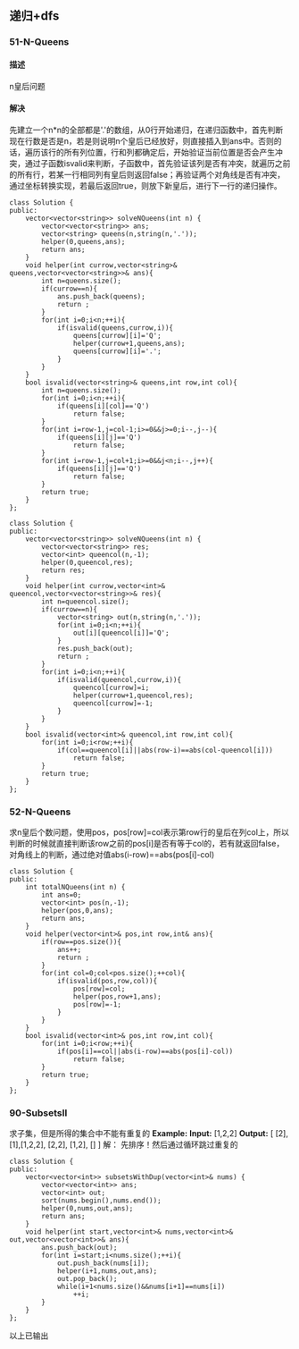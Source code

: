 ## 递归+dfs
### 51-N-Queens
#### 描述
n皇后问题
#### 解决
先建立一个n\*n的全部都是'.'的数组，从0行开始递归，在递归函数中，首先判断现在行数是否是n，若是则说明n个皇后已经放好，则直接插入到ans中。否则的话，遍历该行的所有列位置，行和列都确定后，开始验证当前位置是否会产生冲突，通过子函数isvalid来判断，子函数中，首先验证该列是否有冲突，就遍历之前的所有行，若某一行相同列有皇后则返回false；再验证两个对角线是否有冲突，通过坐标转换实现，若最后返回true，则放下新皇后，进行下一行的递归操作。
```
class Solution {
public:
    vector<vector<string>> solveNQueens(int n) {
		vector<vector<string>> ans;
		vector<string> queens(n,string(n,'.'));
		helper(0,queens,ans);
		return ans;
	}
	void helper(int currow,vector<string>& queens,vector<vector<string>>& ans){
		int n=queens.size();
		if(currow==n){
			ans.push_back(queens);
			return ;
		}
		for(int i=0;i<n;++i){
			if(isvalid(queens,currow,i)){
				queens[currow][i]='Q';
				helper(currow+1,queens,ans);
				queens[currow][i]='.';
			}
		}
	}
	bool isvalid(vector<string>& queens,int row,int col){
		int n=queens.size();
		for(int i=0;i<n;++i){
			if(queens[i][col]=='Q')
				return false;
		}
		for(int i=row-1,j=col-1;i>=0&&j>=0;i--,j--){
			if(queens[i][j]=='Q')
				return false;
		}
		for(int i=row-1,j=col+1;i>=0&&j<n;i--,j++){
			if(queens[i][j]=='Q')
				return false;
		}
		return true;
	}
};
```
```
class Solution {
public:
    vector<vector<string>> solveNQueens(int n) {
        vector<vector<string>> res;
        vector<int> queencol(n,-1);
        helper(0,queencol,res);
        return res;
    }
    void helper(int currow,vector<int>& queencol,vector<vector<string>>& res){
        int n=queencol.size();
        if(currow==n){
            vector<string> out(n,string(n,'.'));
            for(int i=0;i<n;++i){
                out[i][queencol[i]]='Q';
            }
            res.push_back(out);
            return ;
        }
        for(int i=0;i<n;++i){
            if(isvalid(queencol,currow,i)){
                queencol[currow]=i;
                helper(currow+1,queencol,res);
                queencol[currow]=-1;
            }
        }
    }
    bool isvalid(vector<int>& queencol,int row,int col){
        for(int i=0;i<row;++i){
            if(col==queencol[i]||abs(row-i)==abs(col-queencol[i]))
                return false;
        }
        return true;
    }
};
```
### 52-N-Queens
求n皇后个数问题，使用pos，pos[row]=col表示第row行的皇后在列col上，所以判断的时候就直接判断该row之前的pos[i]是否有等于col的，若有就返回false，对角线上的判断，通过绝对值abs(i-row)==abs(pos[i]-col)
```
class Solution {
public:
    int totalNQueens(int n) {
        int ans=0;
        vector<int> pos(n,-1);
        helper(pos,0,ans);
        return ans;
    }
    void helper(vector<int>& pos,int row,int& ans){
        if(row==pos.size()){
            ans++;
            return ;
        }
        for(int col=0;col<pos.size();++col){
            if(isvalid(pos,row,col)){
                pos[row]=col;
                helper(pos,row+1,ans);
                pos[row]=-1;
            }
        }
    }
    bool isvalid(vector<int>& pos,int row,int col){
        for(int i=0;i<row;++i){
            if(pos[i]==col||abs(i-row)==abs(pos[i]-col))
                return false;
        }
        return true;
    }
};
```
### 90-SubsetsⅡ
求子集，但是所得的集合中不能有重复的
**Example:**
**Input:** [1,2,2]
**Output:**
[
  [2], [1],[1,2,2],  [2,2], [1,2], []
]
解：
先排序！然后通过循环跳过重复的
```
class Solution {
public:
    vector<vector<int>> subsetsWithDup(vector<int>& nums) {
        vector<vector<int>> ans;
        vector<int> out;
        sort(nums.begin(),nums.end());
        helper(0,nums,out,ans);
        return ans;
    }
    void helper(int start,vector<int>& nums,vector<int>& out,vector<vector<int>>& ans){
        ans.push_back(out);
        for(int i=start;i<nums.size();++i){
            out.push_back(nums[i]);
            helper(i+1,nums,out,ans);
            out.pop_back();
            while(i+1<nums.size()&&nums[i+1]==nums[i])
                ++i;
        }
    }
};
```

以上已输出
<!--stackedit_data:
eyJoaXN0b3J5IjpbMTIzMzkxMzUwNywtMTg0NzcyMzU1NF19
-->